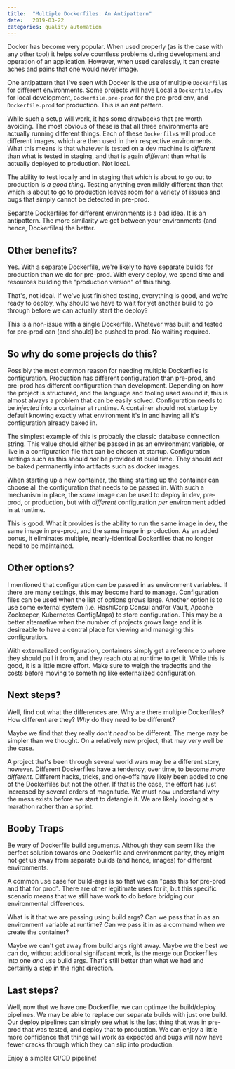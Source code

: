 ```yaml
---
title:  "Multiple Dockerfiles: An Antipattern"
date:   2019-03-22
categories: quality automation
---
```


Docker has become very popular. When used properly (as is the case with any
other tool) it helps solve countless problems during development and operation
of an application. However, when used carelessly, it can create aches and pains
that one would never image.

One antipattern that I've seen with Docker is the use of multiple `Dockerfile`s
for different environments. Some projects will have Local a `Dockerfile.dev` for
local development, `Dockerfile.pre-prod` for the pre-prod env, and
`Dockerfile.prod` for production. This is an antipattern.

While such a setup will work, it has some drawbacks that are worth avoiding. The
most obvious of these is that all three environments are actually running
different things. Each of these `Dockerfile`s will produce different images,
which are then used in their respective environments. What this means is that
whatever is tested on a dev machine is _different_ than what is tested in
staging, and that is again _different_ than what is actually deployed to
production. Not ideal.

The ability to test locally and in staging that which is about to go out to
production is _a good thing_. Testing anything even mildly different than that
which is about to go to production leaves room for a variety of issues and bugs
that simply cannot be detected in pre-prod.

Separate Dockerfiles for different environments is a bad idea. It is an
antipattern. The more similarity we get between your environments (and hence,
Dockerfiles) the better.

## Other benefits?

Yes. With a separate Dockerfile, we're likely to have separate builds for
production than we do for pre-prod. With every deploy, we spend time and
resources building the "production version" of this thing.

That's, not ideal. If we've just finished testing, everything is good, and we're
ready to deploy, why should we have to wait for yet another build to go through
before we can actually start the deploy?

This is a non-issue with a single Dockerfile. Whatever was built and tested for
pre-prod can (and should) be pushed to prod. No waiting required.

## So why do some projects do this?

Possibly the most common reason for needing multiple Dockerfiles is
configuration. Production has different configuration than pre-prod, and
pre-prod has different configuration than development. Depending on how the
project is structured, and the language and tooling used around it, this is
almost always a problem that can be easily solved. Configuration needs to be
_injected_ into a container at runtime. A container should not startup by
default knowing exactly what environment it's in and having all it's
configuration already baked in.

The simplest example of this is probably the classic database connection string.
This value should either be passed in as an environment variable, or live in a
configuration file that can be chosen at startup. Configuration settings such as
this should _not_ be provided at build time. They should _not_ be baked
permanently into artifacts such as docker images.

When starting up a new container, the thing starting up the container can choose
all the configuration that needs to be passed in. With such a mechanism in
place, the _same_ image can be used to deploy in dev, pre-prod, or production,
but with _different_ configuration _per_ environment added in at runtime.

This is good. What it provides is the ability to run the same image in dev, the
same image in pre-prod, and the same image in production. As an added bonus, it
eliminates multiple, nearly-identical Dockerfiles that no longer need to be
maintained.

## Other options?

I mentioned that configuration can be passed in as environment variables. If
there are many settings, this may become hard to manage. Configuration files can
be used when the list of options grows large.  Another option is to use some
external system (i.e. HashiCorp Consul and/or Vault, Apache Zookeeper,
Kubernetes ConfigMaps) to store configuration. This may be a better alternative
when the number of projects grows large and it is desireable to have a central
place for viewing and managing this configuration.

With externalized configuration, containers simply get a reference to where they
should pull it from, and they reach otu at runtime to get it. While this is
good, it is a little more effort. Make sure to weigh the tradeoffs and the costs
before moving to something like externalized configuration.

## Next steps?

Well, find out what the differences are. Why are there multiple Dockerfiles? How
different are they? _Why_ do they need to be different?

Maybe we find that they really _don't need_ to be different. The merge may be
simpler than we thought. On a relatively new project, that may very well be the
case.

A project that's been through several world wars may be a different story,
however. Different Dockerfiles have a tendency, over time, to become _more
different_. Different hacks, tricks, and one-offs have likely been added to one
of the Dockerfiles but not the other. If that is the case, the effort has just
increased by several orders of magnitude. We must now understand why the mess
exists before we start to detangle it. We are likely looking at a marathon
rather than a sprint.


## Booby Traps

Be wary of Dockerfile build arguments. Although they can seem like the perfect
solution towards one Dockerfile and environment parity, they might not get us
away from separate builds (and hence, images) for different environments.

A common use case for build-args is so that we can "pass this for pre-prod and
that for prod". There are other legitimate uses for it, but this specific
scenario means that we still have work to do before bridging our environmental
differences.

What is it that we are passing using build args? Can we pass that in as an
environment variable at runtime? Can we pass it in as a command when we create
the container?

Maybe we can't get away from build args right away. Maybe we the best we can do,
without additional signifacant work, is the merge our Dockerfiles into one _and_
use build args. That's still better than what we had and certainly a step in
the right direction.

## Last steps?

Well, now that we have one Dockerfile, we can optimze the build/deploy
pipelines. We may be able to replace our separate builds with just one build.
Our deploy pipelines can simply see what is the last thing that was in pre-prod
that was tested, and deploy that to production. We can enjoy a little more
confidence that things will work as expected and bugs will now have fewer cracks
through which they can slip into production.

Enjoy a simpler CI/CD pipeline!

